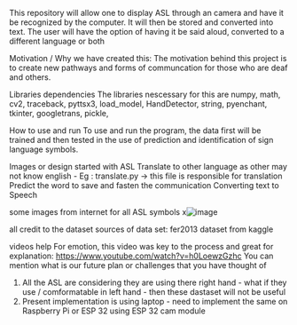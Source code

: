 This repository will allow one to display ASL through an camera and have it be recognized by the computer. It will then be stored and converted into text. The user will have the option of having it be said aloud, converted to a different language or both

Motivation / Why we have created this: The motivation behind this project is to create new pathways and forms of communcation for those who are deaf and others.

Libraries dependencies
The libraries nescessary for this are numpy, math, cv2, traceback, pyttsx3, load_model, HandDetector, string, pyenchant, tkinter, googletrans, pickle, 

How to use and run
To use and run the program, the data first will be trained and then tested in the use of prediction and identification of sign language symbols.

Images or design 
  started with ASL
  Translate to other language as other may not know english   - Eg : translate.py -> this file is responsible for translation 
  Predict the word to save and fasten the communication
  Converting text to Speech


some images from internet for all ASL symbols
x![image](https://github.com/user-attachments/assets/2bed219a-c87f-458d-b615-fd31af71b296)

all credit to the dataset 
  sources of data set: fer2013 dataset from kaggle
  
videos help
For emotion, this video was key to the process and great for explanation: https://www.youtube.com/watch?v=h0LoewzGzhc 
You can mention what is our future plan or challenges that you have thought of
  1.  All the ASL are considering they are using there right hand - what if they use / comformatable in left hand - then these dastaset will not be useful
  2.  Present implementation is using laptop - need to implement the same on Raspberry Pi or ESP 32 using ESP 32 cam module
